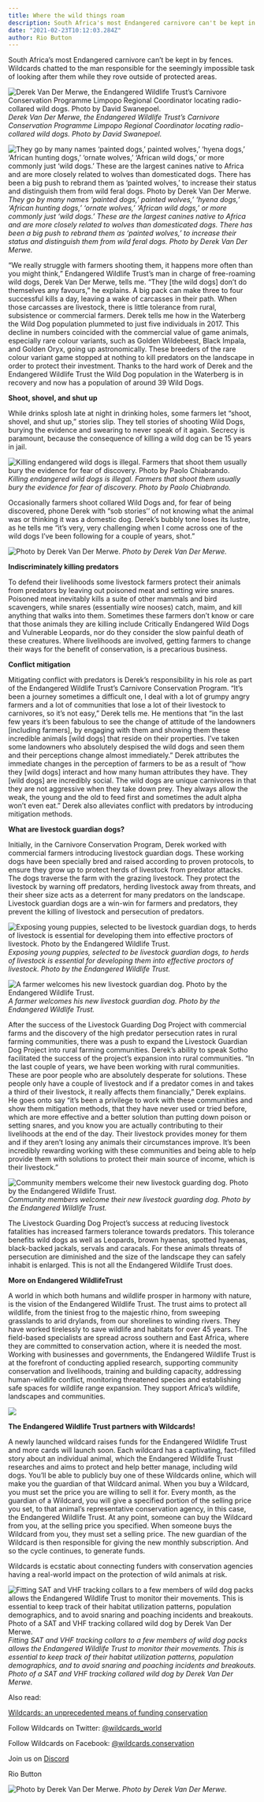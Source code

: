 ```yaml
---
title: Where the wild things roam
description: South Africa's most Endangered carnivore can't be kept in by fences. Wildcards chatted to the man responsible for the seemingly impossible task of looking after them while they rove outside of protected areas.
date: "2021-02-23T10:12:03.284Z"
author: Rio Button
---
```


<!-- featuredImage: ./endangered-wildlife-trust-banner.jpg -->

South Africa’s most Endangered carnivore can’t be kept in by fences. Wildcards chatted to the man responsible for the seemingly impossible task of looking after them while they rove outside of protected areas.

![Derek Van Der Merwe, the Endangered Wildlife Trust’s Carnivore Conservation Programme Limpopo Regional Coordinator locating radio-collared wild dogs. Photo by David Swanepoel.](https://cdn-images-1.medium.com/max/2572/0*slZSW1Kb5ZWbj2rv)
_Derek Van Der Merwe, the Endangered Wildlife Trust’s Carnivore Conservation Programme Limpopo Regional Coordinator locating radio-collared wild dogs. Photo by David Swanepoel._

![They go by many names ‘painted dogs,’ painted wolves,’ ‘hyena dogs,’ ‘African hunting dogs,’ ‘ornate wolves,’ ‘African wild dogs,’ or more commonly just ‘wild dogs.’ These are the largest canines native to Africa and are more closely related to wolves than domesticated dogs. There has been a big push to rebrand them as ‘painted wolves,’ to increase their status and distinguish them from wild feral dogs. Photo by Derek Van Der Merwe.](https://cdn-images-1.medium.com/max/3200/0*rmOQRXfcuwfnSGKX)
_They go by many names ‘painted dogs,’ painted wolves,’ ‘hyena dogs,’ ‘African hunting dogs,’ ‘ornate wolves,’ ‘African wild dogs,’ or more commonly just ‘wild dogs.’ These are the largest canines native to Africa and are more closely related to wolves than domesticated dogs. There has been a big push to rebrand them as ‘painted wolves,’ to increase their status and distinguish them from wild feral dogs. Photo by Derek Van Der Merwe._

“We really struggle with farmers shooting them, it happens more often than you might think,” Endangered Wildlife Trust’s man in charge of free-roaming wild dogs, Derek Van Der Merwe, tells me. “They [the wild dogs] don’t do themselves any favours,” he explains. A big pack can make three to four successful kills a day, leaving a wake of carcasses in their path. When those carcasses are livestock, there is little tolerance from rural, subsistence or commercial farmers. Derek tells me how in the Waterberg the Wild Dog population plummeted to just five individuals in 2017. This decline in numbers coincided with the commercial value of game animals, especially rare colour variants, such as Golden Wildebeest, Black Impala, and Golden Oryx, going up astronomically. These breeders of the rare colour variant game stopped at nothing to kill predators on the landscape in order to protect their investment. Thanks to the hard work of Derek and the Endangered Wildlife Trust the Wild Dog population in the Waterberg is in recovery and now has a population of around 39 Wild Dogs.

**Shoot, shovel, and shut up**

While drinks splosh late at night in drinking holes, some farmers let “shoot, shovel, and shut up,” stories slip. They tell stories of shooting Wild Dogs, burying the evidence and swearing to never speak of it again. Secrecy is paramount, because the consequence of killing a wild dog can be 15 years in jail.

![Killing endangered wild dogs is illegal. Farmers that shoot them usually bury the evidence for fear of discovery. Photo by Paolo Chiabrando.](https://cdn-images-1.medium.com/max/2162/0*srYAv0s3wVH-QGtl)
_Killing endangered wild dogs is illegal. Farmers that shoot them usually bury the evidence for fear of discovery. Photo by Paolo Chiabrando._

Occasionally farmers shoot collared Wild Dogs and, for fear of being discovered, phone Derek with “sob stories’’ of not knowing what the animal was or thinking it was a domestic dog. Derek’s bubbly tone loses its lustre, as he tells me “it’s very, very challenging when I come across one of the wild dogs I’ve been following for a couple of years, shot.”

![Photo by Derek Van Der Merwe.](https://cdn-images-1.medium.com/max/3200/0*gKflEhe1QNiSdOCQ)
_Photo by Derek Van Der Merwe._

**Indiscriminately killing predators**

To defend their livelihoods some livestock farmers protect their animals from predators by leaving out poisoned meat and setting wire snares. Poisoned meat inevitably kills a suite of other mammals and bird scavengers, while snares (essentially wire nooses) catch, maim, and kill anything that walks into them. Sometimes these farmers don’t know or care that those animals they are killing include Critically Endangered Wild Dogs and Vulnerable Leopards, nor do they consider the slow painful death of these creatures. Where livelihoods are involved, getting farmers to change their ways for the benefit of conservation, is a precarious business.

**Conflict mitigation**

Mitigating conflict with predators is Derek’s responsibility in his role as part of the Endangered Wildlife Trust’s Carnivore Conservation Program. “It’s been a journey sometimes a difficult one, I deal with a lot of grumpy angry farmers and a lot of communities that lose a lot of their livestock to carnivores, so it’s not easy,” Derek tells me. He mentions that “in the last few years it’s been fabulous to see the change of attitude of the landowners [including farmers], by engaging with them and showing them these incredible animals [wild dogs] that reside on their properties. I’ve taken some landowners who absolutely despised the wild dogs and seen them and their perceptions change almost immediately.” Derek attributes the immediate changes in the perception of farmers to be as a result of “how they [wild dogs] interact and how many human attributes they have. They [wild dogs] are incredibly social. The wild dogs are unique carnivores in that they are not aggressive when they take down prey. They always allow the weak, the young and the old to feed first and sometimes the adult alpha won’t even eat.” Derek also alleviates conflict with predators by introducing mitigation methods.

**What are livestock guardian dogs?**

Initially, in the Carnivore Conservation Program, Derek worked with commercial farmers introducing livestock guardian dogs. These working dogs have been specially bred and raised according to proven protocols, to ensure they grow up to protect herds of livestock from predator attacks. The dogs traverse the farm with the grazing livestock. They protect the livestock by warning off predators, herding livestock away from threats, and their sheer size acts as a deterrent for many predators on the landscape. Livestock guardian dogs are a win-win for farmers and predators, they prevent the killing of livestock and persecution of predators.

![Exposing young puppies, selected to be livestock guardian dogs, to herds of livestock is essential for developing them into effective proctors of livestock. Photo by the Endangered Wildlife Trust.](https://cdn-images-1.medium.com/max/3000/0*-9fL6OPeV34m4wvZ)
_Exposing young puppies, selected to be livestock guardian dogs, to herds of livestock is essential for developing them into effective proctors of livestock. Photo by the Endangered Wildlife Trust._

![A farmer welcomes his new livestock guardian dog. Photo by the Endangered Wildlife Trust.](https://cdn-images-1.medium.com/max/2000/0*r74q6HU4y3b4uAwU)
_A farmer welcomes his new livestock guardian dog. Photo by the Endangered Wildlife Trust._

After the success of the Livestock Guarding Dog Project with commercial farms and the discovery of the high predator persecution rates in rural farming communities, there was a push to expand the Livestock Guardian Dog Project into rural farming communities. Derek’s ability to speak Sotho facilitated the success of the project’s expansion into rural communities. “In the last couple of years, we have been working with rural communities. These are poor people who are absolutely desperate for solutions. These people only have a couple of livestock and if a predator comes in and takes a third of their livestock, it really affects them financially,” Derek explains. He goes onto say “it’s been a privilege to work with these communities and show them mitigation methods, that they have never used or tried before, which are more effective and a better solution than putting down poison or setting snares, and you know you are actually contributing to their livelihoods at the end of the day. Their livestock provides money for them and if they aren’t losing any animals their circumstances improve. It’s been incredibly rewarding working with these communities and being able to help provide them with solutions to protect their main source of income, which is their livestock.”

![Community members welcome their new livestock guarding dog. Photo by the Endangered Wildlife Trust.](https://cdn-images-1.medium.com/max/2048/0*YFuPRxgwJlDhbi6b)
_Community members welcome their new livestock guarding dog. Photo by the Endangered Wildlife Trust._

The Livestock Guarding Dog Project’s success at reducing livestock fatalities has increased farmers tolerance towards predators. This tolerance benefits wild dogs as well as Leopards, brown hyaenas, spotted hyaenas, black-backed jackals, servals and caracals. For these animals threats of persecution are diminished and the size of the landscape they can safely inhabit is enlarged. This is not all the Endangered Wildlife Trust does.

**More on Endangered WildlifeTrust**

A world in which both humans and wildlife prosper in harmony with nature, is the vision of the Endangered Wildlife Trust. The trust aims to protect all wildlife, from the tiniest frog to the majestic rhino, from sweeping grasslands to arid drylands, from our shorelines to winding rivers. They have worked tirelessly to save wildlife and habitats for over 45 years. The field-based specialists are spread across southern and East Africa, where they are committed to conservation action, where it is needed the most. Working with businesses and governments, the Endangered Wildlife Trust is at the forefront of conducting applied research, supporting community conservation and livelihoods, training and building capacity, addressing human-wildlife conflict, monitoring threatened species and establishing safe spaces for wildlife range expansion. They support Africa’s wildlife, landscapes and communities.

![](https://cdn-images-1.medium.com/max/2504/0*8yFhoaKFF6Y-4E1Q)

**The Endangered Wildlife Trust partners with Wildcards!**

A newly launched wildcard raises funds for the Endangered Wildlife Trust and more cards will launch soon. Each wildcard has a captivating, fact-filled story about an individual animal, which the Endangered Wildlife Trust researches and aims to protect and help better manage, including wild dogs. You’ll be able to publicly buy one of these Wildcards online, which will make you the guardian of that Wildcard animal. When you buy a Wildcard, you must set the price you are willing to sell it for. Every month, as the guardian of a Wildcard, you will give a specified portion of the selling price you set, to that animal’s representative conservation agency, in this case, the Endangered Wildlife Trust. At any point, someone can buy the Wildcard from you, at the selling price you specified. When someone buys the Wildcard from you, they must set a selling price. The new guardian of the Wildcard is then responsible for giving the new monthly subscription. And so the cycle continues, to generate funds.

Wildcards is ecstatic about connecting funders with conservation agencies having a real-world impact on the protection of wild animals at risk.

![Fitting SAT and VHF tracking collars to a few members of wild dog packs allows the Endangered Wildlife Trust to monitor their movements. This is essential to keep track of their habitat utilization patterns, population demographics, and to avoid snaring and poaching incidents and breakouts. Photo of a SAT and VHF tracking collared wild dog by Derek Van Der Merwe.](https://cdn-images-1.medium.com/max/3200/0*Yqi-OSS_-In5MLiG)
_Fitting SAT and VHF tracking collars to a few members of wild dog packs allows the Endangered Wildlife Trust to monitor their movements. This is essential to keep track of their habitat utilization patterns, population demographics, and to avoid snaring and poaching incidents and breakouts. Photo of a SAT and VHF tracking collared wild dog by Derek Van Der Merwe._

Also read:

[Wildcards: an unprecedented means of funding conservation](https://blog.wildcards.world/wildcards-intro/)

Follow Wildcards on Twitter: [@wildcards_world](https://twitter.com/wildcards_world)

Follow Wildcards on Facebook: [@wildcards.conservation](https://www.facebook.com/wildcards.conservation)

Join us on [Discord](https://discord.com/invite/2BKqdhPzEv)

Rio Button

![Photo by Derek Van Der Merwe.](https://cdn-images-1.medium.com/max/3200/0*k1hQprJy_ipn4mP7)
_Photo by Derek Van Der Merwe._
